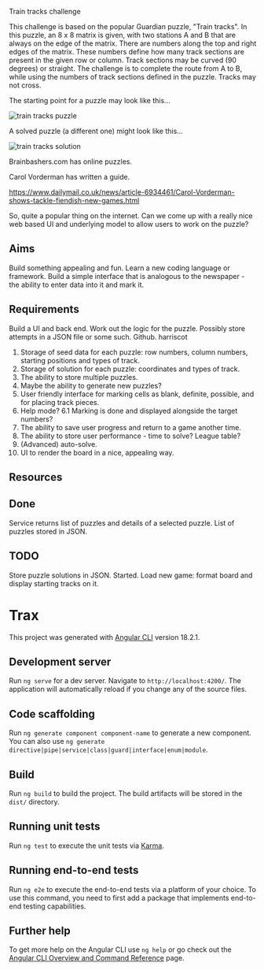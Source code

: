 Train tracks challenge

This challenge is based on the popular Guardian puzzle, "Train tracks". In this puzzle, an 8 x 8 matrix is given, with two stations A and B that are always on the edge of the matrix. There are numbers along the top and right edges of the matrix. These numbers define how many track sections are present in the given row or column. Track sections may be curved (90 degrees) or straight. The challenge is to complete the route from A to B, while using the numbers of track sections defined in the puzzle. Tracks may not cross. 

The starting point for a puzzle may look like this...

![train tracks puzzle](img/tracks-puzzles.jpg)

A solved puzzle (a different one) might look like this...

![train tracks solution](img/tracks-solution.png)

Brainbashers.com has online puzzles. 

Carol Vorderman has written a guide. 

https://www.dailymail.co.uk/news/article-6934461/Carol-Vorderman-shows-tackle-fiendish-new-games.html

So, quite a popular thing on the internet. Can we come up with a really nice web based UI and underlying model to allow users to work on the puzzle? 

Aims
----
Build something appealing and fun. 
Learn a new coding language or framework. 
Build a simple interface that is analogous to the newspaper - the ability to enter data into it and mark it. 

Requirements
------------
Build a UI and back end. 
Work out the logic for the puzzle. 
Possibly store attempts in a JSON file or some such. 
Github. harriscot

1. Storage of seed data for each puzzle: row numbers, column numbers, starting positions and types of track. 
2. Storage of solution for each puzzle: coordinates and types of track. 
3. The ability to store multiple puzzles. 
4. Maybe the ability to generate new puzzles? 
5. User friendly interface for marking cells as blank, definite, possible, and for placing track pieces. 
6. Help mode? 
    6.1 Marking is done and displayed alongside the target numbers? 
7. The ability to save user progress and return to a game another time. 
8. The ability to store user performance - time to solve? League table?
9. (Advanced) auto-solve. 
10. UI to render the board in a nice, appealing way. 

Resources
---------

Done
----
Service returns list of puzzles and details of a selected puzzle. 
List of puzzles stored in JSON.

TODO
----
Store puzzle solutions in JSON. Started.
Load new game: format board and display starting tracks on it.

# Trax

This project was generated with [Angular CLI](https://github.com/angular/angular-cli) version 18.2.1.

## Development server

Run `ng serve` for a dev server. Navigate to `http://localhost:4200/`. The application will automatically reload if you change any of the source files.

## Code scaffolding

Run `ng generate component component-name` to generate a new component. You can also use `ng generate directive|pipe|service|class|guard|interface|enum|module`.

## Build

Run `ng build` to build the project. The build artifacts will be stored in the `dist/` directory.

## Running unit tests

Run `ng test` to execute the unit tests via [Karma](https://karma-runner.github.io).

## Running end-to-end tests

Run `ng e2e` to execute the end-to-end tests via a platform of your choice. To use this command, you need to first add a package that implements end-to-end testing capabilities.

## Further help

To get more help on the Angular CLI use `ng help` or go check out the [Angular CLI Overview and Command Reference](https://angular.dev/tools/cli) page.


